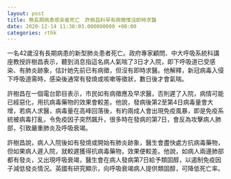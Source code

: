 ```yaml
---
layout: post
title: 無長期病患感染者死亡　許樹昌料早有病徵惟沒即時求醫
date: 2020-12-14 11:38:03.000000000 +08:00
categories: rthk
---
```


一名42歲沒有長期病患的新型肺炎患者死亡。政府專家顧問、中大呼吸系統科講座教授許樹昌表示，聽到消息指這名病人氣喘了3日才入院，即下呼吸道已受感染、有肺炎跡象，估計她先前已有病徵，但沒有即時求醫。他解釋，新冠病毒入侵下呼吸道需時，感染後通常有發燒或咳嗽等徵狀，數日後才會氣喘。

許樹昌在一個電台節目表示，市民如有病徵應及早求醫，否則遲了入院，病情可能已經惡化，用抗病毒藥物的效果會較差。他說，發病後第2至第4日病毒量會大增，若病人求醫，病毒量在高峰回落後，有約兩成人會出現免疫風暴，即是免疫系統被病毒打亂，令免疫因子突然飆升，很多時在發病的第7日，會反為攻擊病人肺部，引致嚴重肺炎及呼吸衰竭。

許樹昌說，病人入院後如有發燒或開始有肺炎跡象，醫生會盡快處方抗病毒藥物，但如果病人遲入院，就較遲獲得抗病毒藥物，效果便較差。他說，如病人兩邊肺部都有發炎，又出現呼吸衰竭，醫生會在病人發病第7日給予類固醇，以遏制免疫因子減低發炎情況。英國有研究顯示，向呼吸衰竭病人提供類固醇，可降低死亡率。
